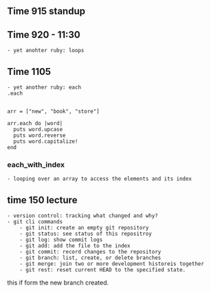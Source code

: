 ## Time 915 standup

## Time 920 - 11:30 
    - yet anohter ruby: loops

## Time 1105 
    - yet another ruby: each
    .each

```

arr = ["new", "book", "store"]

arr.each do |word|
  puts word.upcase
  puts word.reverse
  puts word.capitalize!
end
```

### each_with_index
    - looping over an array to access the elements and its index




## time 150 lecture
    - version control: tracking what changed and why?
    - git cli commands
        - git init: create an empty git repository
        - git status: see status of this repositroy
        - git log: show commit logs
        - git add: add the file to the index
        - git commit: record changes to the repository
        - git branch: list, create, or delete branches
        - git merge: join two or more development historeis together
        - git rest: reset current HEAD to the specified state.



this if form the new branch created.

